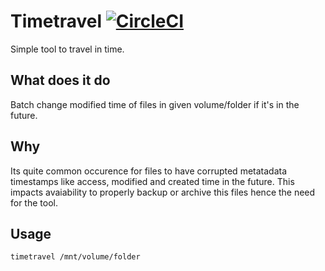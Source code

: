 # Timetravel  [![CircleCI](https://circleci.com/gh/radekdymacz/timetravel.svg?style=svg)](https://circleci.com/gh/radekdymacz/timetravel)

Simple tool to travel in time.

## What does it do

Batch change modified time of files in given volume/folder if it's in the future.

## Why

Its quite common occurence for files to have corrupted metatadata timestamps like access, modified and created time in the future. This impacts avaiability to properly backup or archive this files hence the need for the tool.


## Usage

```
timetravel /mnt/volume/folder
```
